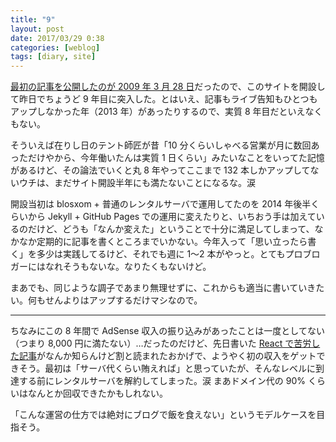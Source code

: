 ```yaml
---
title: "9"
layout: post
date: 2017/03/29 0:38
categories: [weblog]
tags: [diary, site]
---
```

[最初の記事を公開したのが 2009 年 3 月 28 日][*1]だったので、このサイトを開設して昨日でちょうど 9 年目に突入した。とはいえ、記事もライブ告知もひとつもアップしなかった年（2013 年）があったりするので、実質 8 年目だといえなくもない。

<!-- more -->

そういえば在りし日のテント師匠が昔「10 分くらいしゃべる営業が月に数回あっただけやから、今年働いたんは実質 1 日くらい」みたいなことをいってた記憶があるけど、その論法でいくと丸 8 年やってここまで 132 本しかアップしてないウチは、まだサイト開設半年にも満たないことになるな。涙

開設当初は blosxom + 普通のレンタルサーバで運用してたのを 2014 年後半くらいから Jekyll + GitHub Pages での運用に変えたりと、いちおう手は加えているのだけど、どうも「なんか変えた」ということで十分に満足してしまって、なかなか定期的に記事を書くところまでいかない。今年入って「思い立ったら書く」を多少は実践してるけど、それでも週に 1〜2 本がやっと。とてもプロブロガーにはなれそうもないな。なりたくもないけど。

まあでも、同じような調子であまり無理せずに、これからも適当に書いていきたい。何もせんよりはアップするだけマシなので。

- - - - -

ちなみにこの 8 年間で AdSense 収入の振り込みがあったことは一度としてない（つまり 8,000 円に満たない）…だったのだけど、先日書いた [React で苦労した記事][*2]がなんか知らんけど割と読まれたおかげで、ようやく初の収入をゲットできそう。最初は「サーバ代くらい賄えれば」と思っていたが、そんなレベルに到達する前にレンタルサーバを解約してしまった。涙 まあドメイン代の 90% くらいはなんとか回収できたかもしれない。

「こんな運営の仕方では絶対にブログで飯を食えない」というモデルケースを目指そう。

[*1]: /weblog/200903282230/
[*2]: /weblog/2017031901/
